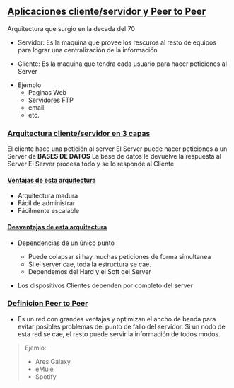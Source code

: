 ## [Aplicaciones cliente/servidor y Peer to Peer]()

Arquitectura que surgio en la decada del 70

* Servidor:
Es la maquina que provee los rescuros al resto de equipos para lograr una
centralización de la información

* Cliente:
Es la maquina que tendra cada usuario para hacer peticiones al Server

- Ejemplo
    * Paginas Web
    * Servidores FTP
    * email
    * etc.

### [Arquitectura cliente/servidor en 3 capas]()

El cliente hace una petición al server
El Server puede hacer peticiones a un Server de **BASES DE DATOS**
La base de datos le devuelve la respuesta al Server
El Server procesa todo y se lo responde al Cliente

#### [Ventajas de esta arquitectura]()
- Arquitectura madura
- Fácil de administrar
- Fácilmente escalable

#### [Desventajas de esta arquitectura]()
- Dependencias de un único punto
    * Puede colapsar si hay muchas peticiones de forma simultanea
    * Si el server cae, toda la estructura se cae.
    * Dependemos del Hard y el Soft del Server

- Los dispositivos Clientes dependen por completo del server


### [Definicion Peer to Peer]()
- Es un red con grandes ventajas y optimizan el ancho de banda para evitar
posibles problemas del punto de fallo del servidor. Si un nodo de esta red
se cae, el resto puede servir la información de todos modos. 
> Ejemlo: 
> - Ares Galaxy
> - eMule
> - Spotify
